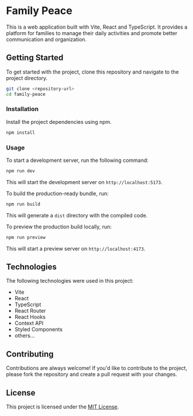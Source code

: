 # Family Peace

This is a web application built with Vite, React and TypeScript. It provides a platform for families to manage their daily activities and promote better communication and organization.

## Getting Started

To get started with the project, clone this repository and navigate to the project directory.

```bash
git clone <repository-url>
cd family-peace
```

### Installation

Install the project dependencies using npm.

```bash
npm install
```

### Usage

To start a development server, run the following command:

```bash
npm run dev
```

This will start the development server on `http://localhost:5173`.

To build the production-ready bundle, run:

```bash
npm run build
```

This will generate a `dist` directory with the compiled code.

To preview the production build locally, run:

```bash
npm run preview
```

This will start a preview server on `http://localhost:4173`.

## Technologies

The following technologies were used in this project:

- Vite
- React
- TypeScript
- React Router
- React Hooks
- Context API
- Styled Components
- others...

## Contributing

Contributions are always welcome! If you'd like to contribute to the project, please fork the repository and create a pull request with your changes.

## License

This project is licensed under the [MIT License](LICENSE).